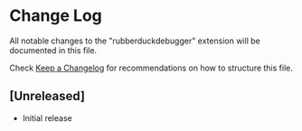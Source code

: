 # Change Log

All notable changes to the "rubberduckdebugger" extension will be documented in this file.

Check [Keep a Changelog](http://keepachangelog.com/) for recommendations on how to structure this file.

## [Unreleased]

- Initial release